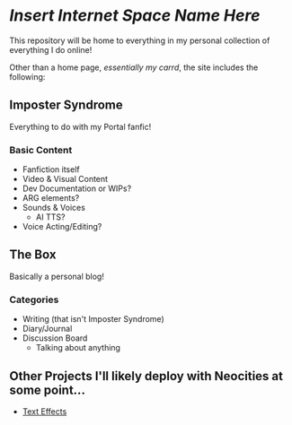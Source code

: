 
# *Insert Internet Space Name Here*

This repository will be home to everything in my personal collection of everything I do online! 

Other than a home page, *essentially my carrd*, the site includes the following:        

## Imposter Syndrome
Everything to do with my Portal fanfic!
### Basic Content
* Fanfiction itself
* Video & Visual Content
* Dev Documentation or WIPs?
* ARG elements?
* Sounds & Voices
    * AI TTS?
* Voice Acting/Editing?

## The Box
Basically a personal blog!
### Categories
* Writing (that isn't Imposter Syndrome)
* Diary/Journal
* Discussion Board
    * Talking about anything

## Other Projects I'll likely deploy with Neocities at some point...
* [Text Effects](https://github.com/wheatleyinabox/text-effects)
